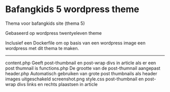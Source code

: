 # Bafangkids 5 wordpress theme

Thema voor bafangkids site (thema 5)

Gebaseerd op wordpress twentyeleven theme

Inclusief een Dockerfile om op basis van een wordpress image een wordpress met dit thema te maken.

---

content.php		Geeft post-thumbnail en post-wrap divs in article als er een post thumnail is
functions.php		De grootte van de post-thumnail aangepast
header.php		Automatisch gebruiken van grote post thumbnails als header images uitgeschakeld
screenshot.png
style.css		post-thumbnail en post-wrap divs links en rechts plaastsen in article
